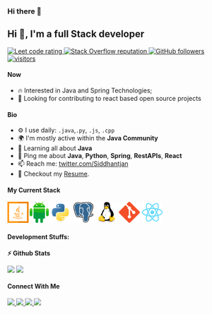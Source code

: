 ### Hi there 👋

<!--
**rstudy211/rstudy211** is a ✨ _special_ ✨ repository because its `README.md` (this file) appears on your GitHub profile.

Here are some ideas to get you started:

- 🔭 I’m currently working on ...
- 🌱 I’m currently learning ...
- 👯 I’m looking to collaborate on ...
- 🤔 I’m looking for help with ...
- 💬 Ask me about ...
- 📫 How to reach me: ...
- 😄 Pronouns: ...
- ⚡ Fun fact: ...
-->
## Hi 👋, I'm a full Stack developer 
<p align="left">
  <a href="[https://leetcode.com/sudiptob2/](https://leetcode.com/Siddhant_jan/)">
    <img src="https://cp-logo.vercel.app/leetcode/Siddhant_jan" alt="Leet code rating" />
  </a>
  <a href="https://stackoverflow.com/users/11853743/siddhant-jain">
    <img alt="Stack Overflow reputation" src="https://img.shields.io/stackexchange/stackoverflow/r/11853743?color=orange&label=reputation&logo=stackoverflow">
  </a>
  <a href="https://github.com/Siddhantjan?tab=followers">
    <img alt="GitHub followers" src="https://img.shields.io/github/followers/Siddhantjan?color=green&logo=github">
  </a>
  <a href="https://github.com/Siddhantjan/">
    <img src="https://komarev.com/ghpvc/?username=Siddhantjan" alt="visitors" />
  </a>

</p>

#### Now

- :fire: Interested in Java and Spring Technologies;
- :calendar: Looking for contributing to react based open source projects 

#### Bio


- ⚙️ I use daily: `.java`,`.py`, `.js`,  `.cpp`
- 🌍 I'm mostly active within the **Java Community**
- 🌱 Learning all about **Java**
- 💬 Ping me about **Java**, **Python**, **Spring**, **RestAPIs**, **React**
- 📫 Reach me: [twitter.com/Siddhantjan](https://twitter.com/Siddhantjan)
- 📝 Checkout my [Resume](files/Siddhant%20CV.pdf).

#### My Current Stack

<img height="48" src="img/java-original.svg" alt="java"><img height="48" src="img/android-original.svg" alt="android"><img height="48" src="img/python-original.svg" alt="python"> <img height="48" src="img/postgresql-original.svg" alt="postgress">  <img height="48" src="img/linux-original.svg" alt="linux"> <img height="48" src="img/git-original.svg" alt="git"> <img height="48" src="img/react-original.svg" alt="react">

#### Development Stuffs:

<b>⚡ Github Stats</b>
<p float="left">
<img height="180em" src="https://github-readme-stats.vercel.app/api?username=rstudy211&show_icons=true&hide_border=true&&count_private=true&include_all_commits=true" /> 
<img height="180em" src="https://github-readme-stats.vercel.app/api/top-langs/?username=rstudy211&show_icons=true&hide_border=true&layout=compact&langs_count=12"/>
</p>



#### Connect With Me

<p left="center">
<a href="https://twitter.com/Siddhantjan">
  <img src="https://img.shields.io/badge/twitter-%231DA1F2.svg?&style=for-the-badge&logo=twitter&logoColor=white" height=25>
</a> 
<a href="https://www.linkedin.com/in/siddhantjan/">
  <img src="https://img.shields.io/badge/linkedin-%230077B5.svg?&style=for-the-badge&logo=linkedin&logoColor=white" height=25>
</a> 
<a href="https://www.facebook.com/SiddhantJain0101">
  <img src="https://img.shields.io/badge/Facebook-1877F2?style=for-the-badge&logo=facebook&logoColor=white" height=25>
</a>
<a href="mailto:sjain25101@gmail.com">
  <img src="	https://img.shields.io/badge/Gmail-D14836?style=for-the-badge&logo=gmail&logoColor=white" height=25>
</a>
</p>
